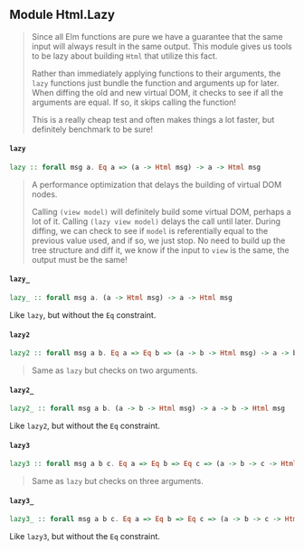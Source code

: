 ## Module Html.Lazy

> Since all Elm functions are pure we have a guarantee that the same input
> will always result in the same output. This module gives us tools to be lazy
> about building `Html` that utilize this fact.
>
> Rather than immediately applying functions to their arguments, the `lazy`
> functions just bundle the function and arguments up for later. When diffing
> the old and new virtual DOM, it checks to see if all the arguments are equal.
> If so, it skips calling the function!
>
> This is a really cheap test and often makes things a lot faster, but definitely
> benchmark to be sure!

#### `lazy`

``` purescript
lazy :: forall msg a. Eq a => (a -> Html msg) -> a -> Html msg
```

> A performance optimization that delays the building of virtual DOM nodes.
>
> Calling `(view model)` will definitely build some virtual DOM, perhaps a lot of
> it. Calling `(lazy view model)` delays the call until later. During diffing, we
> can check to see if `model` is referentially equal to the previous value used,
> and if so, we just stop. No need to build up the tree structure and diff it,
> we know if the input to `view` is the same, the output must be the same!

#### `lazy_`

``` purescript
lazy_ :: forall msg a. (a -> Html msg) -> a -> Html msg
```

Like `lazy`, but without the `Eq` constraint.

#### `lazy2`

``` purescript
lazy2 :: forall msg a b. Eq a => Eq b => (a -> b -> Html msg) -> a -> b -> Html msg
```

> Same as `lazy` but checks on two arguments.

#### `lazy2_`

``` purescript
lazy2_ :: forall msg a b. (a -> b -> Html msg) -> a -> b -> Html msg
```

Like `lazy2`, but without the `Eq` constraint.

#### `lazy3`

``` purescript
lazy3 :: forall msg a b c. Eq a => Eq b => Eq c => (a -> b -> c -> Html msg) -> a -> b -> c -> Html msg
```

> Same as `lazy` but checks on three arguments.

#### `lazy3_`

``` purescript
lazy3_ :: forall msg a b c. Eq a => Eq b => Eq c => (a -> b -> c -> Html msg) -> a -> b -> c -> Html msg
```

Like `lazy3`, but without the `Eq` constraint.


